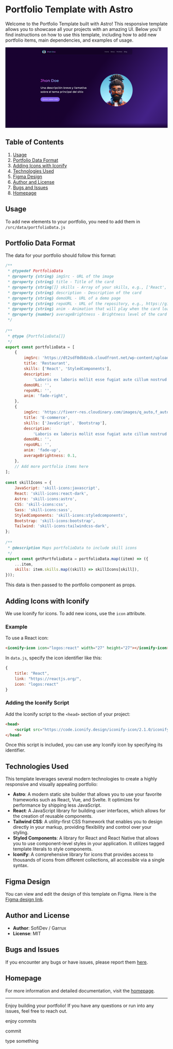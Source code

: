 # Portfolio Template with Astro

Welcome to the Portfolio Template built with Astro! This responsive template allows you to showcase all your projects with an amazing UI. Below you'll find instructions on how to use this template, including how to add new portfolio items, main dependencies, and examples of usage.

![Portada](image-1.png)

## Table of Contents

1. [Usage](#usage)
2. [Portfolio Data Format](#portfolio-data-format)
3. [Adding Icons with Iconify](#adding-icons-with-iconify)
4. [Technologies Used](#technologies-used)
5. [Figma Design](#figma-design)
6. [Author and License](#author-and-license)
7. [Bugs and Issues](#bugs-and-issues)
8. [Homepage](#homepage)

## Usage

To add new elements to your portfolio, you need to add them in `/src/data/portfolioData.js`

## Portfolio Data Format

The data for your portfolio should follow this format:

```js
/**
 * @typedef PortfolioData
 * @property {string} imgSrc - URL of the image
 * @property {string} title - Title of the card
 * @property {string[]} skills - Array of your skills, e.g., ['React', 'CSS', 'JavaScript']
 * @property {string} description - Description of the card
 * @property {string} demoURL - URL of a demo page
 * @property {string} repoURL - URL of the repository, e.g., https://github.com/user/repo
 * @property {string} anim - Animation that will play when the card loads, e.g., fade-up, fade-right, fade-left, fade-down
 * @property {number} averageBrightness - Brightness level of the card's background color, e.g., 0.1
 */

/**
 * @type {PortfolioData[]}
 */
export const portfolioData = [
	{
		imgSrc: 'https://dt2sdf0db8zob.cloudfront.net/wp-content/uploads/2021/06/copy-of-the-6-best-restaurant-website-templates-1.png',
		title: 'Restaurant',
		skills: ['React', 'StyledComponents'],
		description:
			'Laboris ex laboris mollit esse fugiat aute cillum nostrud enim dolor sit. Reprehenderit et non nulla irure aute nostrud commodo aute.',
		demoURL: '',
		repoURL: '',
		anim: 'fade-right',
	},
	{
		imgSrc: 'https://fiverr-res.cloudinary.com/images/q_auto,f_auto/gigs/299377097/original/7eb7dcebe244fcf5ad75d92b0969fc116946bd57/create-professional-amd-responsive-wordpress-website.jpg',
		title: 'E-commerce',
		skills: ['JavaScript', 'Bootstrap'],
		description:
			'Laboris ex laboris mollit esse fugiat aute cillum nostrud enim dolor sit. Reprehenderit et non nulla irure aute nostrud commodo aute.',
		demoURL: '',
		repoURL: '',
		anim: 'fade-up',
		averageBrightness: 0.1,
	},
	// Add more portfolio items here
];

const skillIcons = {
	JavaScript: 'skill-icons:javascript',
	React: 'skill-icons:react-dark',
	Astro: 'skill-icons:astro',
	CSS: 'skill-icons:css',
	Sass: 'skill-icons:sass',
	StyledComponents: 'skill-icons:styledcomponents',
	Bootstrap: 'skill-icons:bootstrap',
	Tailwind: 'skill-icons:tailwindcss-dark',
};

/**
 * @description Maps portfolioData to include skill icons
 */
export const getPortfolioData = portfolioData.map((item) => ({
	...item,
	skills: item.skills.map((skill) => skillIcons[skill]),
}));
```

This data is then passed to the portfolio component as props.

## Adding Icons with Iconify

We use Iconify for icons. To add new icons, use the `icon` attribute.

### Example

To use a React icon:

```html
<iconify-icon icon="logos:react" width="27" height="27"></iconify-icon>
```

In `data.js`, specify the icon identifier like this:

```js
{
    title: "React",
    link: "https://reactjs.org/",
    icon: "logos:react"
}
```

### Adding the Iconify Script

Add the Iconify script to the `<head>` section of your project:

```html
<head>
	<script src="https://code.iconify.design/iconify-icon/2.1.0/iconify-icon.min.js"></script>
</head>
```

Once this script is included, you can use any Iconify icon by specifying its identifier.

## Technologies Used

This template leverages several modern technologies to create a highly responsive and visually appealing portfolio:

-   **Astro**: A modern static site builder that allows you to use your favorite frameworks such as React, Vue, and Svelte. It optimizes for performance by shipping less JavaScript.
-   **React**: A JavaScript library for building user interfaces, which allows for the creation of reusable components.
-   **Tailwind CSS**: A utility-first CSS framework that enables you to design directly in your markup, providing flexibility and control over your styling.
-   **Styled Components**: A library for React and React Native that allows you to use component-level styles in your application. It utilizes tagged template literals to style components.
-   **Iconify**: A comprehensive library for icons that provides access to thousands of icons from different collections, all accessible via a single syntax.

## Figma Design

You can view and edit the design of this template on Figma. Here is the [Figma design link](https://www.figma.com/design/15EteAKw8d0QCNCucw5lft/mi-primer-blog?node-id=200-643&t=hbUqn1hqSfLcfI92-0).

## Author and License

-   **Author**: SofiDev / Garrux
-   **License**: MIT

## Bugs and Issues

If you encounter any bugs or have issues, please report them [here](https://github.com/SofiDevO/portfolio-astrosofidev-garrux/issues).

## Homepage

For more information and detailed documentation, visit the [homepage](https://github.com/SofiDevO/portfolio-astrosofidev-garrux#readme).

---

Enjoy building your portfolio! If you have any questions or run into any issues, feel free to reach out.

enjoy commits

commit

type something
